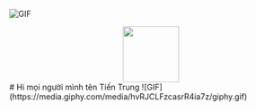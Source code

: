 ![GIF](https://media.giphy.com/media/M9gbBd9nbDrOTu1Mqx/giphy.gif)
<div id="header" align="center">
  <img src="https://media.giphy.com/media/M9gbBd9nbDrOTu1Mqx/giphy.gif" width="100">
</div>
# Hi mọi người mình tên Tiến Trung ![GIF](https://media.giphy.com/media/hvRJCLFzcasrR4ia7z/giphy.gif)
